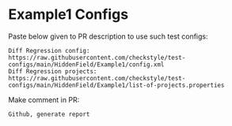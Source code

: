 # Example1 Configs
Paste below given to PR description to use such test configs:
```
Diff Regression config: https://raw.githubusercontent.com/checkstyle/test-configs/main/HiddenField/Example1/config.xml
Diff Regression projects: https://raw.githubusercontent.com/checkstyle/test-configs/main/HiddenField/Example1/list-of-projects.properties
```
Make comment in PR:
```
Github, generate report
```
